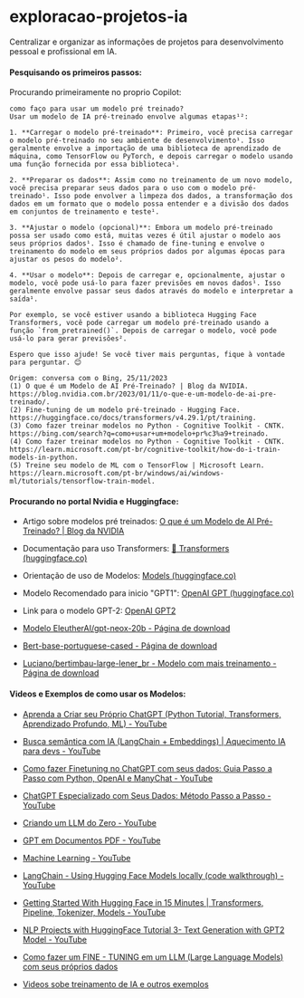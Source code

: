 # exploracao-projetos-ia

Centralizar e organizar as informações de projetos para desenvolvimento pessoal e profissional em IA.



#### Pesquisando os primeiros passos:

Procurando primeiramente no proprio Copilot:


```
como faço para usar um modelo pré treinado?
Usar um modelo de IA pré-treinado envolve algumas etapas¹²:

1. **Carregar o modelo pré-treinado**: Primeiro, você precisa carregar o modelo pré-treinado no seu ambiente de desenvolvimento¹. Isso geralmente envolve a importação de uma biblioteca de aprendizado de máquina, como TensorFlow ou PyTorch, e depois carregar o modelo usando uma função fornecida por essa biblioteca¹.

2. **Preparar os dados**: Assim como no treinamento de um novo modelo, você precisa preparar seus dados para o uso com o modelo pré-treinado¹. Isso pode envolver a limpeza dos dados, a transformação dos dados em um formato que o modelo possa entender e a divisão dos dados em conjuntos de treinamento e teste¹.

3. **Ajustar o modelo (opcional)**: Embora um modelo pré-treinado possa ser usado como está, muitas vezes é útil ajustar o modelo aos seus próprios dados¹. Isso é chamado de fine-tuning e envolve o treinamento do modelo em seus próprios dados por algumas épocas para ajustar os pesos do modelo².

4. **Usar o modelo**: Depois de carregar e, opcionalmente, ajustar o modelo, você pode usá-lo para fazer previsões em novos dados¹. Isso geralmente envolve passar seus dados através do modelo e interpretar a saída¹.

Por exemplo, se você estiver usando a biblioteca Hugging Face Transformers, você pode carregar um modelo pré-treinado usando a função `from_pretrained()`. Depois de carregar o modelo, você pode usá-lo para gerar previsões².

Espero que isso ajude! Se você tiver mais perguntas, fique à vontade para perguntar. 😊

Origem: conversa com o Bing, 25/11/2023
(1) O que é um Modelo de AI Pré-Treinado? | Blog da NVIDIA. https://blog.nvidia.com.br/2023/01/11/o-que-e-um-modelo-de-ai-pre-treinado/.
(2) Fine-tuning de um modelo pré-treinado - Hugging Face. https://huggingface.co/docs/transformers/v4.29.1/pt/training.
(3) Como fazer treinar modelos no Python - Cognitive Toolkit - CNTK. https://bing.com/search?q=como+usar+um+modelo+pr%c3%a9+treinado.
(4) Como fazer treinar modelos no Python - Cognitive Toolkit - CNTK. https://learn.microsoft.com/pt-br/cognitive-toolkit/how-do-i-train-models-in-python.
(5) Treine seu modelo de ML com o TensorFlow | Microsoft Learn. https://learn.microsoft.com/pt-br/windows/ai/windows-ml/tutorials/tensorflow-train-model.
```

#### Procurando no portal Nvidia e Huggingface:

- Artigo sobre modelos pré treinados: [O que é um Modelo de AI Pré-Treinado? | Blog da NVIDIA](https://blog.nvidia.com.br/2023/01/11/o-que-e-um-modelo-de-ai-pre-treinado/)

- Documentação para uso Transformers: [🤗 Transformers (huggingface.co)](https://huggingface.co/docs/transformers/v4.29.1/pt/index)

- Orientação de uso de Modelos: [Models (huggingface.co)](https://huggingface.co/docs/transformers/main/en/main_classes/model)

- Modelo Recomendado para inicio "GPT1": [OpenAI GPT (huggingface.co)](https://huggingface.co/docs/transformers/main/en/model_doc/openai-gpt)

- Link para o modelo GPT-2: [OpenAI GPT2](https://huggingface.co/docs/transformers/main/en/model_doc/gpt2)

- [Modelo EleutherAI/gpt-neox-20b - Página de download](https://huggingface.co/EleutherAI/gpt-neox-20b/tree/main)

- [Bert-base-portuguese-cased - Página de download](https://huggingface.co/neuralmind/bert-base-portuguese-cased/tree/main)
- [Luciano/bertimbau-large-lener_br - Modelo com mais treinamento - Página de download](https://huggingface.co/Luciano/bertimbau-large-lener_br)
  
  

#### Videos e Exemplos de como usar os Modelos:

- [Aprenda a Criar seu Próprio ChatGPT (Python Tutorial, Transformers, Aprendizado Profundo, ML) - YouTube](https://www.youtube.com/watch?v=ou5o9E9TTe8&list=RDCMUCdbMvobipjxi6gdr3L1PBrQ&start_radio=1)

- [Busca semântica com IA (LangChain + Embeddings) | Aquecimento IA para devs - YouTube](https://www.youtube.com/live/1pFb0AOLpYo?si=Lk62SwZNU1K1cROc&t=686)

- [Como fazer Finetuning no ChatGPT com seus dados: Guia Passo a Passo com Python, OpenAI e ManyChat - YouTube](https://www.youtube.com/watch?v=fOYZJdwkrIQ)

- [ChatGPT Especializado com Seus Dados: Método Passo a Passo - YouTube](https://www.youtube.com/watch?v=blI7CFd0wIo)

- [Criando um LLM do Zero - YouTube](https://www.youtube.com/watch?v=LphBQB1amrw)

- [GPT em Documentos PDF - YouTube](https://www.youtube.com/watch?v=0xqh9Wfi4hw)

- [Machine Learning - YouTube](https://www.youtube.com/playlist?list=PLHOXda0lrZWOeaGC4uB6vbW4iMVRwxo9S)

- [LangChain - Using Hugging Face Models locally (code walkthrough) - YouTube](https://www.youtube.com/watch?v=Kn7SX2Mx_Jk)

- [Getting Started With Hugging Face in 15 Minutes | Transformers, Pipeline, Tokenizer, Models - YouTube](https://www.youtube.com/watch?v=QEaBAZQCtwE)

- [NLP Projects with HuggingFace Tutorial 3- Text Generation with GPT2 Model - YouTube](https://www.youtube.com/watch?v=7O5ZKtJ99lc)
 
- [Como fazer um FINE - TUNING em um LLM (Large Language Models) com seus próprios dados](https://www.youtube.com/watch?v=Q0rh6O35djI)

- [Videos sobe treinamento de IA e outros exemplos](https://www.youtube.com/@Prof.FabioSantos/videos)

